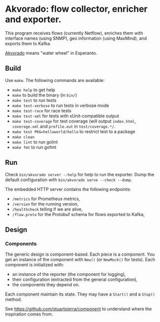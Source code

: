 # Akvorado: flow collector, enricher and exporter.

This program receives flows (currently Netflow), enriches them with
interface names (using SNMP), geo information (using MaxMind), and
exports them to Kafka.

[Akvorado][] means "water wheel" in Esperanto.

[Akvorado]: https://eo.wikipedia.org/wiki/Akvorado

## Build

Use `make`. The following commands are available:

 - `make help` to get help
 - `make` to build the binary (in `bin/`)
 - `make test` to run tests
 - `make test-verbose` to run tests in verbose mode
 - `make test-race` for race tests
 - `make test-xml` for tests with xUnit-compatible output
 - `make test-coverage` for test coverage (will output `index.html`,
   `coverage.xml` and `profile.out` in `test/coverage.*/`.
 - `make test PKG=helloworld/hello` to restrict test to a package
 - `make clean`
 - `make lint` to run golint
 - `make fmt` to run gofmt

## Run

Check `bin/akvorado server --help` for help to run the exporter.
Dump the default configuration with `bin/akvorado serve --check
--dump`.

The embedded HTTP server contains the following endpoints:

 - `/metrics` for Prometheus metrics,
 - `/version` for the running version,
 - `/healthcheck` telling if we are alive,
 - `/flow.proto` for the Protobuf schema for flows exported to Kafka,

## Design

### Components

The generic design is component-based. Each piece is a component. You
get an instance of the component with `New()` (or `NewMock()` for
tests). Each component is initialized with:
- an instance of the reporter (the component for logging),
- their configuration (extracted from the general configuration),
- the components they depend on.

Each component maintain its state. They may have a `Start()` and a
`Stop()` method.

See https://github.com/stuartsierra/component to understand where the
inspiration comes from.
